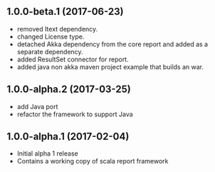 
## 1.0.0-beta.1 (2017-06-23)
* removed Itext dependency.
* changed License type.
* detached Akka dependency from the core report and added as a separate dependency.
* added ResultSet connector for report.
* added java non akka maven project example that builds an war.

## 1.0.0-alpha.2 (2017-03-25)
* add Java port
* refactor the framework to support Java


## 1.0.0-alpha.1 (2017-02-04)
* Initial alpha 1 release
* Contains a working copy of scala report framework